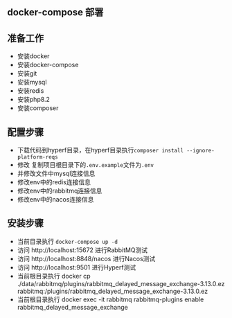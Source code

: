 ## docker-compose 部署


## 准备工作

- 安装docker
- 安装docker-compose
- 安装git
- 安装mysql
- 安装redis
- 安装php8.2
- 安装composer

## 配置步骤

- 下载代码到hyperf目录，在hyperf目录执行`composer install --ignore-platform-reqs`
- 修改 复制项目根目录下的`.env.example`文件为`.env` 
- 并修改文件中mysql连接信息
- 修改env中的redis连接信息
- 修改env中的rabbitmq连接信息
- 修改env中的nacos连接信息

## 安装步骤
- 当前目录执行 `docker-compose up -d`
- 访问 http://localhost:15672 进行RabbitMQ测试
- 访问 http://localhost:8848/nacos 进行Nacos测试
- 访问 http://localhost:9501 进行Hyperf测试
- 当前根目录执行 docker cp ./data/rabbitmq/plugins/rabbitmq_delayed_message_exchange-3.13.0.ez rabbitmq:/plugins/rabbitmq_delayed_message_exchange-3.13.0.ez
- 当前根目录执行 docker exec -it rabbitmq rabbitmq-plugins enable rabbitmq_delayed_message_exchange
